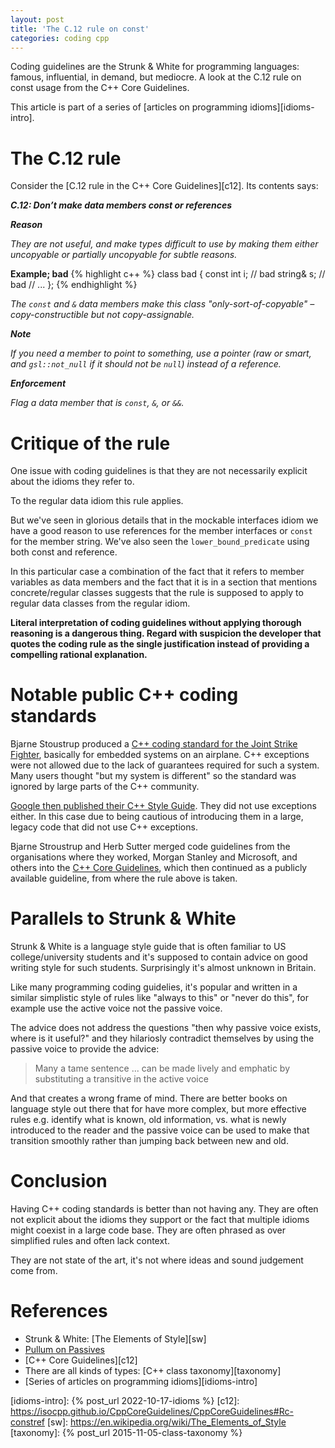 ```yaml
---
layout: post
title: 'The C.12 rule on const'
categories: coding cpp
---
```


Coding guidelines are the Strunk & White for programming languages: famous,
influential, in demand, but mediocre. A look at the C.12 rule on const usage
from the C++ Core Guidelines.


This article is part of a series of [articles on programming
idioms][idioms-intro].

# The C.12 rule

Consider the [C.12 rule in the C++ Core Guidelines][c12]. Its contents says:

**_C.12: Don’t make data members const or references_**

**_Reason_**

_They are not useful, and make types difficult to use by making them either
uncopyable or partially uncopyable for subtle reasons._

**Example; bad**
{% highlight c++ %}
class bad {
    const int i;    // bad
    string& s;      // bad
    // ...
};
{% endhighlight %}

_The `const` and `&` data members make this class "only-sort-of-copyable" –
copy-constructible but not copy-assignable._

**_Note_**

_If you need a member to point to something, use a pointer (raw or smart, and
`gsl::not_null` if it should not be `null`) instead of a reference._

**_Enforcement_**

_Flag a data member that is `const`, `&`, or `&&`._


# Critique of the rule

One issue with coding guidelines is that they are not necessarily explicit
about the idioms they refer to.

To the regular data idiom this rule applies.

But we've seen in glorious details that in the mockable interfaces idiom we
have a good reason to use references for the member interfaces or `const` for
the member string. We've also seen the `lower_bound_predicate` using both const
and reference.

In this particular case a combination of the fact that it refers to member
variables as data members and the fact that it is in a section that mentions
concrete/regular classes suggests that the rule is supposed to apply to regular
data classes from the regular idiom.

**Literal interpretation of coding guidelines without applying thorough
reasoning is a dangerous thing. Regard with suspicion the developer that quotes
the coding rule as the single justification instead of providing a compelling
rational explanation.**


# Notable public C++ coding standards

Bjarne Stoustrup produced a [C++ coding standard for the Joint Strike
Fighter](https://www.stroustrup.com/JSF-AV-rules.pdf), basically for embedded
systems on an airplane. C++ exceptions were not allowed due to the lack of
guarantees required for such a system. Many users thought "but my system is
different" so the standard was ignored by large parts of the C++ community.

[Google then published their C++ Style
Guide](https://google.github.io/styleguide/cppguide.html). They did not use
exceptions either. In this case due to being cautious of introducing them in a
large, legacy code that did not use C++ exceptions.

Bjarne Stroustrup and Herb Sutter merged code guidelines from the organisations
where they worked, Morgan Stanley and Microsoft, and others into the [C++ Core
Guidelines](https://isocpp.github.io/CppCoreGuidelines/CppCoreGuideline), which
then continued as a publicly available guideline, from where the rule above is
taken.


# Parallels to Strunk & White

Strunk & White is a language style guide that is often familiar to US
college/university students and it's supposed to contain advice on good writing
style for such students. Surprisingly it's almost unknown in Britain.

Like many programming coding guidelies, it's popular and written in a similar
simplistic style of rules like "always to this" or "never do this", for example
use the active voice not the passive voice.

The advice does not address the questions "then why passive voice exists, where
is it useful?" and they hilariosly contradict themselves by using the passive
voice to provide the advice:

> Many a tame sentence ... can be made lively and emphatic by substituting a
> transitive in the active voice

And that creates a wrong frame of mind. There are better books on language
style out there that for have more complex, but more effective rules e.g.
identify what is known, old information, vs. what is newly introduced to the
reader and the passive voice can be used to make that transition smoothly
rather than jumping back between new and old.


# Conclusion

Having C++ coding standards is better than not having any. They are often not
explicit about the idioms they support or the fact that multiple idioms might
coexist in a large code base. They are often phrased as over simplified rules
and often lack context.

They are not state of the art, it's not where ideas and sound judgement come
from.


# References

- Strunk & White: [The Elements of Style][sw]
- [Pullum on Passives](https://www.youtube.com/watch?v=ZrRKJrTPwYg)
- [C++ Core Guidelines][c12]
- There are all kinds of types: [C++ class taxonomy][taxonomy]
- [Series of articles on programming idioms][idioms-intro]

[idioms-intro]:    {% post_url 2022-10-17-idioms %}
[c12]: https://isocpp.github.io/CppCoreGuidelines/CppCoreGuidelines#Rc-constref
[sw]: https://en.wikipedia.org/wiki/The_Elements_of_Style
[taxonomy]: {% post_url 2015-11-05-class-taxonomy %}
